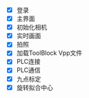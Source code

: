- [x] 登录
- [x] 主界面
- [x] 初始化相机
- [x] 实时画面
- [x] 拍照
- [x] 加载ToolBlock Vpp文件
- [x] PLC连接
- [x] PLC通信
- [x] 九点标定
- [x] 旋转拟合中心
